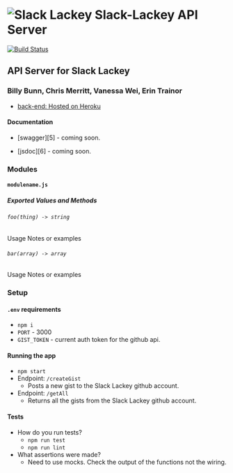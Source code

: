 ![Slack Lackey](https://imgur.com/ISexB0U) Slack-Lackey API Server
=================================================

[![Build Status](https://travis-ci.com/slack-lackey/api-server.svg?branch=development)](https://travis-ci.com/slack-lackey/api-server)

## API Server for Slack Lackey
### Billy Bunn, Chris Merritt, Vanessa Wei, Erin Trainor

* [back-end: Hosted on Heroku](https://slack-bot-api-server.herokuapp.com/)

#### Documentation

* [swagger][5] - coming soon.

* [jsdoc][6] - coming soon.


### Modules
#### `modulename.js`
##### Exported Values and Methods
###### `foo(thing) -> string`
<!-- If you finished everything, you should be able to copy/paste the lab requirements and put them in present tense. -->
Usage Notes or examples
###### `bar(array) -> array`
Usage Notes or examples
### Setup
#### `.env` requirements
* `npm i`
* `PORT` - 3000
* `GIST_TOKEN` - current auth token for the github api.
#### Running the app
* `npm start`
* Endpoint: `/createGist`
  * Posts a new gist to the Slack Lackey github account.
* Endpoint: `/getAll`
  * Returns all the gists from the Slack Lackey github account.
 
#### Tests
* How do you run tests?
  * `npm run test`
  * `npm run lint`
* What assertions were made?
  * Need to use mocks. Check the output of the functions not the wiring. 
